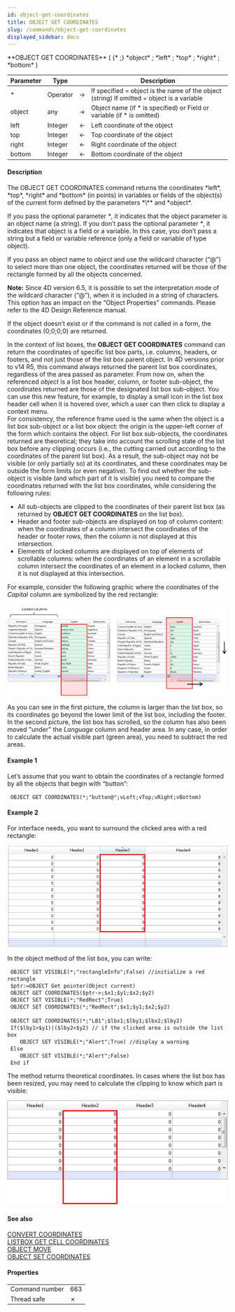 ```yaml
---
id: object-get-coordinates
title: OBJECT GET COORDINATES
slug: /commands/object-get-coordinates
displayed_sidebar: docs
---
```


<!--REF #_command_.OBJECT GET COORDINATES.Syntax-->**OBJECT GET COORDINATES** ( {* ;} *object* ; *left* ; *top* ; *right* ; *bottom* )<!-- END REF-->
<!--REF #_command_.OBJECT GET COORDINATES.Params-->
| Parameter | Type |  | Description |
| --- | --- | --- | --- |
| * | Operator | &#8594;  | If specified = object is the name of the object (string) If omitted = object is a variable |
| object | any | &#8594;  | Object name (if * is specified) or Field or variable (if * is omitted) |
| left | Integer | &#8592; | Left coordinate of the object |
| top | Integer | &#8592; | Top coordinate of the object |
| right | Integer | &#8592; | Right coordinate of the object |
| bottom | Integer | &#8592; | Bottom coordinate of the object |

<!-- END REF-->

#### Description 

<!--REF #_command_.OBJECT GET COORDINATES.Summary-->The OBJECT GET COORDINATES command returns the coordinates *left*, *top*, *right* and *bottom* (in points) in variables or fields of the object(s) of the current form defined by the parameters *\** and *object*.<!-- END REF-->

If you pass the optional parameter *\**, it indicates that the object parameter is an object name (a string). If you don’t pass the optional parameter *\**, it indicates that object is a field or a variable. In this case, you don’t pass a string but a field or variable reference (only a field or variable of type object).

If you pass an object name to *object* and use the wildcard character (“@”) to select more than one object, the coordinates returned will be those of the rectangle formed by all the objects concerned. 

**Note:** Since 4D version 6.5, it is possible to set the interpretation mode of the wildcard character (“@”), when it is included in a string of characters. This option has an impact on the “Object Properties” commands. Please refer to the 4D Design Reference manual.

If the object doesn’t exist or if the command is not called in a form, the coordinates (0;0;0;0) are returned.

In the context of list boxes, the **OBJECT GET COORDINATES** command can return the coordinates of specific list box parts, i.e. columns, headers, or footers, and not just those of the list box parent object. In 4D versions prior to v14 R5, this command always returned the parent list box coordinates, regardless of the area passed as parameter. From now on, when the referenced *object* is a list box header, column, or footer sub-object, the coordinates returned are those of the designated list box sub-object. You can use this new feature, for example, to display a small icon in the list box header cell when it is hovered over, which a user can then click to display a context menu.  
For consistency, the reference frame used is the same when the object is a list box sub-object or a list box object: the origin is the upper-left corner of the form which contains the object. For list box sub-objects, the coordinates returned are theoretical; they take into account the scrolling state of the list box before any clipping occurs (i.e., the cutting carried out according to the coordinates of the parent list box). As a result, the sub-object may not be visible (or only partially so) at its coordinates, and these coordinates may be outside the form limits (or even negative). To find out whether the sub-object is visible (and which part of it is visible) you need to compare the coordinates returned with the list box coordinates, while considering the following rules: 

* All sub-objects are clipped to the coordinates of their parent list box (as returned by **OBJECT GET COORDINATES** on the list box).
* Header and footer sub-objects are displayed on top of column content: when the coordinates of a column intersect the coordinates of the header or footer rows, then the column is not displayed at this intersection.
* Elements of locked columns are displayed on top of elements of scrollable columns: when the coordinates of an element in a scrollable column intersect the coordinates of an element in a locked column, then it is not displayed at this intersection.

For example, consider the following graphic where the coordinates of the *Capital* column are symbolized by the red rectangle:

![](../assets/en/commands/pict1752174.en.png)

As you can see in the first picture, the column is larger than the list box, so its coordinates go beyond the lower limit of the list box, including the footer. In the second picture, the list box has scrolled, so the column has also been moved "under" the *Language* column and header area. In any case, in order to calculate the actual visible part (green area), you need to subtract the red areas.

#### Example 1 

Let’s assume that you want to obtain the coordinates of a rectangle formed by all the objects that begin with “button”:

```4d
 OBJECT GET COORDINATES(*;"button@";vLeft;vTop;vRight;vBottom)
```

#### Example 2 

For interface needs, you want to surround the clicked area with a red rectangle:

![](../assets/en/commands/pict1740373.en.png)

In the object method of the list box, you can write:

```4d
 OBJECT SET VISIBLE(*;"rectangleInfo";False) //initialize a red rectangle
 $ptr:=OBJECT Get pointer(Object current)
 OBJECT GET COORDINATES($ptr->;$x1;$y1;$x2;$y2)
 OBJECT SET VISIBLE(*;"RedRect";True)
 OBJECT SET COORDINATES(*;"RedRect";$x1;$y1;$x2;$y2)
 
 OBJECT GET COORDINATES(*;"LB1";$lbx1;$lby1;$lbx2;$lby2)
 If($lby1>$y1)|($lby2<$y2) // if the clicked area is outside the list box
    OBJECT SET VISIBLE(*;"Alert";True) //display a warning
 Else
    OBJECT SET VISIBLE(*;"Alert";False)
 End if
```

The method returns theoretical coordinates. In cases where the list box has been resized, you may need to calculate the clipping to know which part is visible:

![](../assets/en/commands/pict1740929.en.png)

#### See also 

[CONVERT COORDINATES](convert-coordinates.md)  
[LISTBOX GET CELL COORDINATES](listbox-get-cell-coordinates.md)  
[OBJECT MOVE](object-move.md)  
[OBJECT SET COORDINATES](object-set-coordinates.md)  

#### Properties

|  |  |
| --- | --- |
| Command number | 663 |
| Thread safe | &cross; |


